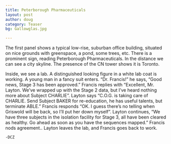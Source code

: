 ```yaml
---
title: Peterborough Pharmaceuticals
layout: post
author: doug
category: Teaser
bg: Gallowglas.jpg

---
```


The first panel shows a typical low-rise, suburban office building, situated on nice 
grounds with greenspace, a pond, some trees, etc. There is a prominent sign, reading 
Peterborough Pharmaceuticals.<!--more--> In the distance we can see a city skyline. The 
presence of the CN tower shows it is Toronto.

Inside, we see a lab. A distinguished looking figure in a white lab coat is working. A young man in a fancy suit enters. “Dr. Francis!” he says, “Good news, Stage 3 has been approved.” Francis replies with “Excellent, Mr. Layton. We’ve wrapped up with the Stage 2 data, but I’ve heard nothing more about Subject CHARLIE”. Layton says “C.O.G. is taking care of CHARLIE. Send Subject BAKER for re-education, he has useful talents, but terminate ABLE.” Francis responds “OK. I guess there’s no telling when Griswold will be back, so I’ll put her down myself”. Layton continues, “We have three subjects in the isolation facility for Stage 3, all have been cleared as healthy. Go ahead as soon as you have the sequences mapped.” Francis nods agreement.. Layton leaves the lab, and Francis goes back to work.

    -DCZ